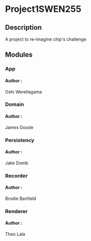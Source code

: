 # Project1SWEN255

## Description
A project to re-imagine chip's challenge

## Modules 

### App
#### Author : 
Oshi Werellagama

### Domain
#### Author : 
James Goode

### Persistency
#### Author : 
Jake Domb

### Recorder
#### Author : 
Brodie Banfield

### Renderer
#### Author : 
Theo Lala

